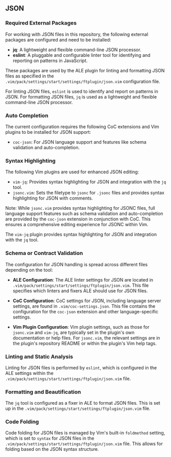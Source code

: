 ## JSON

### Required External Packages

For working with JSON files in this repository, the following external
packages are configured and need to be installed:

- **jq**: A lightweight and flexible command-line JSON processor.
- **eslint**: A pluggable and configurable linter tool for identifying and reporting on patterns in JavaScript.

These packages are used by the ALE plugin for linting and formatting JSON
files as specified in the
`.vim/pack/settings/start/settings/ftplugin/json.vim` configuration file.

For linting JSON files, `eslint` is used to identify and report on patterns in JSON.
For formatting JSON files, `jq` is used as a lightweight and flexible command-line JSON processor.

### Auto Completion

The current configuration requires the following CoC extensions and Vim
plugins to be installed for JSON support:

- `coc-json`: For JSON language support and features like schema validation and auto-completion.

### Syntax Highlighting

The following Vim plugins are used for enhanced JSON editing:

- `vim-jq`: Provides syntax highlighting for JSON and integration with the `jq` tool.
- `jsonc.vim`: Sets the filetype to `jsonc` for `.jsonc` files and provides syntax highlighting for JSON with comments.

Note: While `jsonc.vim` provides syntax highlighting for JSONC files, full
language support features such as schema validation and auto-completion are
provided by the `coc-json` extension in conjunction with CoC. This ensures
a comprehensive editing experience for JSONC within Vim.

The `vim-jq` plugin provides syntax highlighting for JSON and integration with the `jq` tool.

### Schema or Contract Validation

The configuration for JSON handling is spread across different files depending
on the tool:

- **ALE Configuration**: The ALE linter settings for JSON are located in
    `.vim/pack/settings/start/settings/ftplugin/json.vim`. This file specifies
    which linters and fixers ALE should use for JSON files.

- **CoC Configuration**: CoC settings for JSON, including language server
    settings, are found in `.vim/coc-settings.json`. This file contains the
    configuration for the `coc-json` extension and other language-specific
    settings.

- **Vim Plugin Configuration**: Vim plugin settings, such as those for
    `jsonc.vim` and `vim-jq`, are typically set in the plugin's own
    documentation or help files. For `jsonc.vim`, the relevant settings are in
    the plugin's repository README or within the plugin's Vim help tags.
### Linting and Static Analysis

Linting for JSON files is performed by `eslint`, which is configured in the ALE settings within the `.vim/pack/settings/start/settings/ftplugin/json.vim` file.

### Formatting and Beautification

The `jq` tool is configured as a fixer in ALE to format JSON files. This is set up in the `.vim/pack/settings/start/settings/ftplugin/json.vim` file.

### Code Folding

Code folding for JSON files is managed by Vim's built-in `foldmethod` setting, which is set to `syntax` for JSON files in the `.vim/pack/settings/start/settings/ftplugin/json.vim` file. This allows for folding based on the JSON syntax structure.
